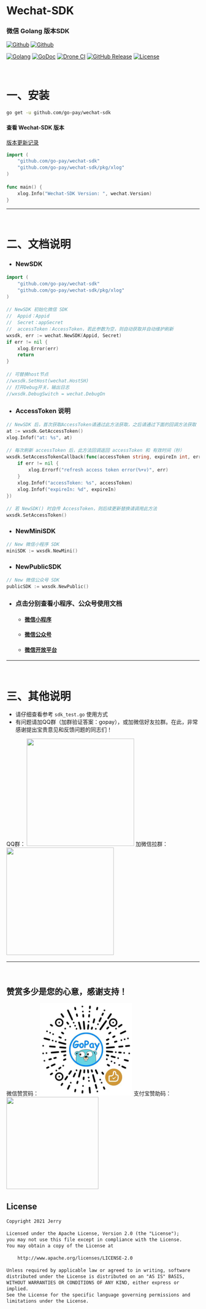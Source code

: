# Wechat-SDK

### 微信 Golang 版本SDK

[![Github](https://img.shields.io/github/followers/iGoogle-ink?label=Follow&style=social)](https://github.com/iGoogle-ink)
[![Github](https://img.shields.io/github/forks/go-pay/wechat-sdk?label=Fork&style=social)](https://github.com/go-pay/wechat-sdk/fork)

[![Golang](https://img.shields.io/badge/golang-1.16-brightgreen.svg)](https://golang.google.cn)
[![GoDoc](https://img.shields.io/badge/doc-pkg.go.dev-informational.svg)](https://pkg.go.dev/github.com/go-pay/wechat-sdk)
[![Drone CI](https://cloud.drone.io/api/badges/go-pay/wechat-sdk/status.svg)](https://cloud.drone.io/go-pay/wechat-sdk)
[![GitHub Release](https://img.shields.io/github/v/release/go-pay/wechat-sdk)](https://github.com/go-pay/wechat-sdk/releases)
[![License](https://img.shields.io/github/license/go-pay/wechat-sdk)](https://www.apache.org/licenses/LICENSE-2.0)

<br>

# 一、安装

```bash
go get -u github.com/go-pay/wechat-sdk
```

#### 查看 Wechat-SDK 版本

[版本更新记录](https://github.com/go-pay/wechat-sdk/blob/main/release_note.txt)

```go
import (
    "github.com/go-pay/wechat-sdk"
    "github.com/go-pay/wechat-sdk/pkg/xlog"
)

func main() {
    xlog.Info("Wechat-SDK Version: ", wechat.Version)
}
```

---

<br>

# 二、文档说明

- ### NewSDK

```go
import (
    "github.com/go-pay/wechat-sdk"
    "github.com/go-pay/wechat-sdk/pkg/xlog"
)

// NewSDK 初始化微信 SDK
//  Appid：Appid
//  Secret：appSecret
//  accessToken：AccessToken，若此参数为空，则自动获取并自动维护刷新
wxsdk, err := wechat.NewSDK(Appid, Secret)
if err != nil {
    xlog.Error(err)
    return
}

// 可替换host节点
//wxsdk.SetHost(wechat.HostSH)
// 打开Debug开关，输出日志
//wxsdk.DebugSwitch = wechat.DebugOn
```

- ### AccessToken 说明

```go
// NewSDK 后，首次获取AccessToken请通过此方法获取，之后请通过下面的回调方法获取
at := wxsdk.GetAccessToken()
xlog.Infof("at: %s", at)

// 每次刷新 accessToken 后，此方法回调返回 accessToken 和 有效时间（秒）
wxsdk.SetAccessTokenCallback(func(accessToken string, expireIn int, err error) {
    if err != nil {
        xlog.Errorf("refresh access token error(%+v)", err)
    }
    xlog.Infof("accessToken: %s", accessToken)
    xlog.Infof("expireIn: %d", expireIn)
})

// 若 NewSDK() 时自传 AccessToken，则后续更新替换请调用此方法
wxsdk.SetAccessToken()
```

- ### NewMiniSDK

```go
// New 微信小程序 SDK
miniSDK := wxsdk.NewMini()
```

- ### NewPublicSDK

```go
// New 微信公众号 SDK
publicSDK := wxsdk.NewPublic()
```

- ### 点击分别查看小程序、公众号使用文档

  * #### [微信小程序](https://github.com/go-pay/wechat-sdk/blob/main/doc/mini.md)
  * #### [微信公众号](https://github.com/go-pay/wechat-sdk/blob/main/doc/public.md)
  * #### [微信开放平台](https://github.com/go-pay/wechat-sdk/blob/main/doc/open.md)

---

<br>

# 三、其他说明

* 请仔细查看参考 `sdk_test.go` 使用方式
* 有问题请加QQ群（加群验证答案：gopay），或加微信好友拉群。在此，非常感谢提出宝贵意见和反馈问题的同志们！

QQ群：
<img width="280" height="280" src="https://raw.githubusercontent.com/go-pay/wechat-sdk/main/qq_gopay.png"/>
加微信拉群：
<img width="280" height="280" src="https://raw.githubusercontent.com/go-pay/wechat-sdk/main/wechat_jerry.png"/>

---

<br>

## 赞赏多少是您的心意，感谢支持！

微信赞赏码： <img width="240" height="240" src="https://raw.githubusercontent.com/go-pay/gopay/main/zanshang.png"/>
支付宝赞助码： <img width="240" height="240" src="https://raw.githubusercontent.com/go-pay/gopay/main/zanshang_zfb.png"/>

## License

```
Copyright 2021 Jerry

Licensed under the Apache License, Version 2.0 (the "License");
you may not use this file except in compliance with the License.
You may obtain a copy of the License at

    http://www.apache.org/licenses/LICENSE-2.0

Unless required by applicable law or agreed to in writing, software
distributed under the License is distributed on an "AS IS" BASIS,
WITHOUT WARRANTIES OR CONDITIONS OF ANY KIND, either express or implied.
See the License for the specific language governing permissions and
limitations under the License.
```